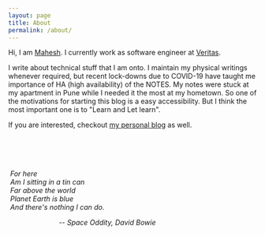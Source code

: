```yaml
---
layout: page
title: About
permalink: /about/
---
```


Hi, 
I am [Mahesh](https://www.linkedin.com/in/mahesh-bhosale-570468aa/). I currently work as software engineer at [Veritas](https://www.veritas.com/).

I write about technical stuff that I am onto. I maintain my physical writings whenever required, but recent lock-downs due to COVID-19 have taught me importance of
HA (high availability) of the NOTES. My notes were stuck at my apartment in Pune while I needed it the most at my hometown. So one of the motivations for starting this blog is a easy accessibility. But I think the most important one is to "Learn and Let learn".

If you are interested, checkout [my personal blog](https://lsbmsb.wordpress.com/) as well.
<br/>
<br/>
<br/>
<br/>
<br/>

*&nbsp;For here \
 &nbsp;Am I sitting in a tin can \
 &nbsp;Far above the world \
 &nbsp;Planet Earth is blue \
 &nbsp;And there's nothing I can do.* 
 
 *&nbsp;&nbsp;&nbsp;&nbsp;&nbsp;&nbsp;&nbsp;&nbsp;&nbsp;&nbsp;&nbsp;&nbsp;&nbsp;&nbsp;&nbsp;&nbsp;&nbsp;&nbsp;&nbsp;&nbsp;&nbsp;&nbsp;&nbsp;&nbsp;&nbsp;&nbsp;-- Space Oddity, David Bowie*

